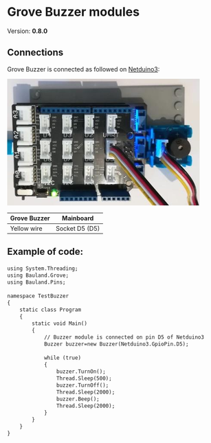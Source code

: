 # Grove Buzzer modules
Version: __0.8.0__

## Connections ##
Grove Buzzer is connected as followed on [Netduino3](http://docs.ghielectronics.com/hardware/legacy_products/gadgeteer/fez_cerberus.html):

![Schematic](Buzzer-Netduino3-with-base-shield.jpg)

Grove Buzzer  | Mainboard
---------------- | ----------
Yellow wire    | Socket D5 (D5)

## Example of code:
```CSharp
using System.Threading;
using Bauland.Grove;
using Bauland.Pins;

namespace TestBuzzer
{
    static class Program
    {
        static void Main()
        {
            // Buzzer module is connected on pin D5 of Netduino3
            Buzzer buzzer=new Buzzer(Netduino3.GpioPin.D5);

            while (true)
            {
                buzzer.TurnOn();
                Thread.Sleep(500);
                buzzer.TurnOff();
                Thread.Sleep(2000);
                buzzer.Beep();
                Thread.Sleep(2000);
            }
        }
    }
}
```
